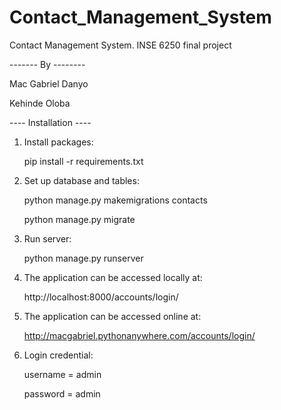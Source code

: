 # Contact_Management_System
Contact Management System. INSE 6250 final project

------- By -------- 

Mac Gabriel Danyo

Kehinde Oloba

---- Installation ----
1. Install packages: 

    pip install -r requirements.txt

2. Set up database and tables:

    python manage.py makemigrations contacts

    python manage.py migrate

3. Run server:

    python manage.py runserver

4. The application can be accessed locally at:

    http://localhost:8000/accounts/login/

5. The application can be accessed online at:

    http://macgabriel.pythonanywhere.com/accounts/login/

6. Login credential:

    username = admin

    password = admin